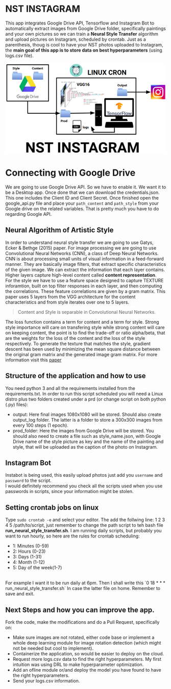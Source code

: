 # NST INSTAGRAM
This app integrates Google Drive API, Tensorflow and Instagram Bot to automatically extract images from Google Drive folder, specifically paintings and your own pictures so we can train a **Neural Style Transfer** algorithm and upload pictures on Instagram, scheduled by crontab.
Just as a parenthesis, thoug is cool to have your NST photos uploaded to Instagram, the **main goal of this app is to store data on best hyperparameters** (using logs.csv file).

<p align="center">
  <img src="pipeline.png" />
</p>

# Connecting with Google Drive
We are going to use Google Drive API. So we have to enable it. We want it to be a Desktop app. Once done that we can download the credentials.json. This one includes the Client ID and Client Secret.
Once finished open the google_api.py file and place your `path_content` and `path_style` from your Google drive on the related variables. That is pretty much you have to do regarding Google API.

## Neural Algorithm of Artistic Style
In order to understand neural style transfer we are going to use Gatys, Ecker & Bethge (2015) paper. For image processing we are going to use Convolutional Neural Networks (CNN), a class of Deep Neural Networks. CNN is about processing small units of visual information in a feed-forward manner. They are basically image filters, that extract specific characteristics of the given image. We can extract the information that each layer contains. Higher layers capture high-level content called **content representation**.<br>
For the style we have to use a feature space designed to capture TEXTURE inforamtion, built on top filter responses in each layer, and then computing the correlations. These feature correlations are given by a gram matrix. This paper uses 5 layers from the VGG architecture for the content characteristics and from style iterates over one to 5 layers. 

> Content and Style is separable in Convolutional Neural Networks.

The loss function contains a term for content and a term for style. Strong style importance will care on transfering style while strong content will care on keeping content, the point is to find the trade-off or ratio alpha/beta, that are the weights for the loss of the content and the loss of the style respectively. To generate the texture that matches the style, gradient descent has been used by minimizing the mean square distance between the original gram matrix and the generated image gram matrix. 
For more information visit this [paper](https://arxiv.org/pdf/1508.06576.pdf)

## Structure of the application and how to use
You need python 3 and all the requirements installed from the requirements.txt. In order to run this script scheduled you will need a Linux distro plus two folders created under a prd (or change script on both python (.py) files):
* output: Here final images 1080x1080 will be stored. Should also create output_log folder. The latter is a folder to store a 300x300 images from every 100 steps (1 epoch).
* prod_folder: Here the images from Google Drive will be stored.
You should also need to create a file such as style_name.json, with Google Drive name of the style picture as key and the name of the painting and style, that will be uploaded as the caption of the photo on Instagram.

## Instagram Bot 
Instabot is being used, this easily upload photos just add you `username` and `password` to the script. <br>
I would definitely recommend you check all the scripts used when you use passwords in scripts, since your information might be stolen.

## Setting crontab jobs on linux
Type `sudo crontab -e` and select your editor. The add the follwing line: 1 2 3 4 5 /path/to/script, just remember to change the path script to teh bash file **run_neural_style_transfer.sh**. I am running daily scripts, but probably you want to run hourly, so here are the rules for crontab scheduling:<br>
* 1: Minutes (0-59)
* 2: Hours (0-23)
* 3: Days (1-31)
* 4: Month (1-12)
* 5: Day of the week(1-7)
<br>
For example I want it to be run daily at 6pm. Then I shall write this `0 18 * * * run_neural_style_transfer.sh` In case the latter file on home. Remember to save and exit.

## Next Steps and how you can improve the app.
Fork the code, make the modifications and do a Pull Request, specifically on:
* Make sure images are not rotated, either code base or implement a whole deep learning module for image rotation detection (which might not be needed but cool to implement).
* Containerize the application, so would be easier to deploy on the cloud.
* Request more logs.csv data to find the right hyperparameters. My first intuition was using DRL to make hyperparameter optimization.
* Add an ofline module or/and deploy the model you have found to have the right hyperparameters.
* Send your logs.csv information.
